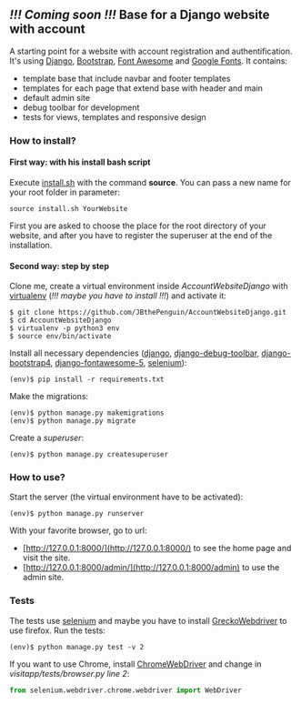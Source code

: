 ## ***!!! Coming soon !!!*** Base for a Django website with account

A starting point for a website with account registration and authentification. It's using [Django](https://www.djangoproject.com/foundation/), [Bootstrap](https://getbootstrap.com/docs/4.4/getting-started/introduction/), [Font Awesome](https://fontawesome.com/icons) and [Google Fonts](https://fonts.google.com/). It contains:
- template base that include navbar and footer templates
- templates for each page that extend base with header and main
- default admin site
- debug toolbar for development
- tests for views, templates and responsive design

### How to install?

#### First way: with his install bash script
Execute [install.sh]() with the command **source**. You can pass a new name for your root folder in parameter:
```shell
source install.sh YourWebsite
```
First you are asked to choose the place for the root directory of your website, and after you have to register the superuser at the end of the installation.

#### Second way: step by step
Clone me, create a virtual environment inside *AccountWebsiteDjango* with [virtualenv](https://virtualenv.pypa.io/en/stable/) (*!!! maybe you have to install !!!*) and activate it:
```shell
$ git clone https://github.com/JBthePenguin/AccountWebsiteDjango.git
$ cd AccountWebsiteDjango
$ virtualenv -p python3 env
$ source env/bin/activate
```
Install all necessary dependencies ([django](https://www.djangoproject.com/foundation/), [django-debug-toolbar](https://django-debug-toolbar.readthedocs.io/en/stable/), [django-bootstrap4](https://django-bootstrap4.readthedocs.io/en/latest/index.html), [django-fontawesome-5](https://github.com/BenjjinF/django-fontawesome-5), [selenium](https://selenium-python.readthedocs.io/)):
```shell
(env)$ pip install -r requirements.txt
```
Make the migrations:
```shell
(env)$ python manage.py makemigrations
(env)$ python manage.py migrate
```
Create a *superuser*:
```shell
(env)$ python manage.py createsuperuser
```

### How to use?
Start the server (the virtual environment have to be activated):
```shell
(env)$ python manage.py runserver
```
With your favorite browser, go to url:
- [http://127.0.0.1:8000/](http://127.0.0.1:8000/) to see the home page and visit the site.
- [http://127.0.0.1:8000/admin/](http://127.0.0.1:8000/admin) to use the admin site.


### Tests
The tests use [selenium](https://selenium-python.readthedocs.io/) and maybe you have to install [GreckoWebdriver](https://github.com/mozilla/geckodriver/releases) to use firefox.
Run the tests:
```shell 
(env)$ python manage.py test -v 2
```
If you want to use Chrome, install [ChromeWebDriver](http://chromedriver.chromium.org/downloads) and change in *visitapp/tests/browser.py line 2*:
```python
from selenium.webdriver.chrome.webdriver import WebDriver
```

